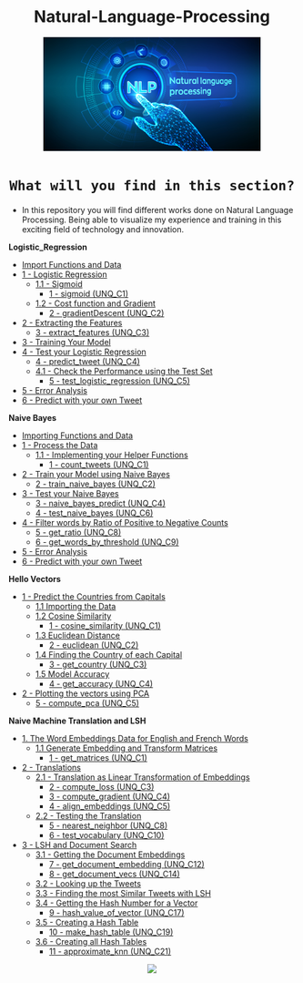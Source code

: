 
 <h1 align=center> Natural-Language-Processing
</h1>

 

<div >
<p align="center">
    <img src="https://github.com/mrdesautu/Natural-Language-Processing/blob/main/source/an-introduction-to-natural-language-processing-with-python-for-seos-5f3519eeb8368.png" height="200">
  </p>
</div>



 ## <h1 align=center>**`What will you find in this section?`**</h1>
+ In this repository you will find different works done on Natural Language Processing. Being able to visualize my experience and training in this exciting field of technology and innovation.
</h1>

**Logistic_Regression**
- [Import Functions and Data](#0)
- [1 - Logistic Regression](#1)
    - [1.1 - Sigmoid](#1-1)
        - [ 1 - sigmoid (UNQ_C1)](#ex-1)
    - [1.2 - Cost function and Gradient](#1-2)
        - [ 2 - gradientDescent (UNQ_C2)](#ex-2)
- [2 - Extracting the Features](#2)
    - [ 3 - extract_features (UNQ_C3)](#ex-3)
- [3 - Training Your Model](#3)
- [4 - Test your Logistic Regression](#4)
    - [ 4 - predict_tweet (UNQ_C4)](#ex-4)
    - [4.1 - Check the Performance using the Test Set](#4-1)
        - [5 - test_logistic_regression (UNQ_C5)](#ex-5)
- [5 - Error Analysis](#5)
- [6 - Predict with your own Tweet](#6) 
</h1>

**Naive Bayes**
- [Importing Functions and Data](#0)
- [1 - Process the Data](#1)
    - [1.1 - Implementing your Helper Functions](#1-1)
        - [ 1 - count_tweets (UNQ_C1)](#ex-1)
- [2 - Train your Model using Naive Bayes](#2)
    - [ 2 - train_naive_bayes (UNQ_C2)](#ex-2)
- [3 - Test your Naive Bayes](#3)
    - [ 3 - naive_bayes_predict  (UNQ_C4)](#ex-3)
    - [ 4 - test_naive_bayes (UNQ_C6)](#ex-4)
- [4 - Filter words by Ratio of Positive to Negative Counts](#4)
    - [ 5 - get_ratio (UNQ_C8)](#ex-5)
    - [ 6 - get_words_by_threshold (UNQ_C9)](#ex-6)
- [5 - Error Analysis](#5)
- [6 - Predict with your own Tweet](#6)
</h1>


**Hello Vectors**
- [1 - Predict the Countries from Capitals](#1)
    - [1.1 Importing the Data](#1-1)
    - [1.2 Cosine Similarity](#1-2)
        - [ 1 - cosine_similarity (UNQ_C1)](#ex-1)
    - [1.3 Euclidean Distance](#1-3)
        - [ 2 - euclidean (UNQ_C2)](#ex-2)
    - [1.4 Finding the Country of each Capital](#1-4)
        - [ 3 - get_country (UNQ_C3)](#ex-3)
    - [1.5 Model Accuracy](#1-5)
        - [ 4 - get_accuracy (UNQ_C4)](#ex-4)
- [2 - Plotting the vectors using PCA](#2)
    - [ 5 - compute_pca (UNQ_C5)](#ex-5)
</h1>

**Naive Machine Translation and LSH**
- [1. The Word Embeddings Data for English and French Words](#1)
  - [1.1 Generate Embedding and Transform Matrices](#1-1)
      - [ 1 - get_matrices (UNQ_C1)](#ex-1)
- [2 - Translations](#2)
  - [2.1 - Translation as Linear Transformation of Embeddings](#2-1)
      - [ 2 - compute_loss (UNQ_C3)](#ex-2)  
      - [ 3 - compute_gradient (UNQ_C4)](#ex-3)  
      - [ 4 - align_embeddings (UNQ_C5)](#ex-4)        
  - [2.2 - Testing the Translation](#2-2)
      - [ 5 - nearest_neighbor (UNQ_C8)](#ex-5)
      - [ 6 - test_vocabulary (UNQ_C10)](#ex-6)      
- [3 - LSH and Document Search](#3)
  - [3.1 - Getting the Document Embeddings](#3-1)
      - [ 7 - get_document_embedding (UNQ_C12)](#ex-7)
      - [ 8 - get_document_vecs (UNQ_C14)](#ex-8)      
  - [3.2 - Looking up the Tweets](#3-2)
  - [3.3 - Finding the most Similar Tweets with LSH](#3-3)
  - [3.4 - Getting the Hash Number for a Vector](#3-4)
      - [ 9 - hash_value_of_vector (UNQ_C17)](#ex-9)  
  - [3.5 - Creating a Hash Table](#3-5)
      - [ 10 - make_hash_table (UNQ_C19)](#ex-10)  
  - [3.6 - Creating all Hash Tables](#3-6)
      - [ 11 - approximate_knn (UNQ_C21)](#ex-11)


<div >
<p align="center">
    <img src="https://github.com/mrdesautu/Natural-Language-Processing/blob/main/source/Anotaci%C3%B3n%202023-06-28%20135518.png" height="280">
  </p>
</div>





